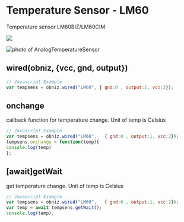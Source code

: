 # Temperature Sensor - LM60
Temperature sensor LM60BIZ/LM60CIM

![](./image.jpg)


![photo of AnalogTemperatureSensor](./wired.png)




## wired(obniz, {vcc, gnd, output})
```javascript
// Javascript Example
var tempsens = obniz.wired("LM60", { gnd:0 , output:1, vcc:2});
```

## onchange
callback function for temperature change.
Unit of temp is Celsius

```javascript
// Javascript Example
var tempsens = obniz.wired("LM60",   { gnd:0 , output:1, vcc:2});
tempsens.onchange = function(temp){
console.log(temp)
};
```

## [await]getWait
get temperature change.
Unit of temp is Celsius

```javascript
// Javascript Example
var tempsens = obniz.wired("LM60",   { gnd:0 , output:1, vcc:2});
var temp = await tempsens.getWait();
console.log(temp);
```
 

